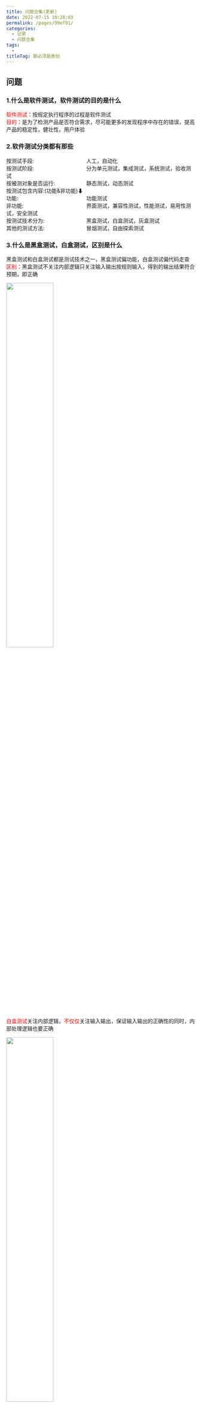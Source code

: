 ```yaml
---
title: 问题合集(更新)
date: 2022-07-15 10:28:03
permalink: /pages/99ef91/
categories:
  - 记录
  - 问题合集
tags:
  - 
titleTag: 那必须是原创
---
```

## 问题
### 1.什么是软件测试，软件测试的目的是什么
<font color=red>软件测试</font>：按规定执行程序的过程是软件测试  
<font color=red>目的</font>：是为了检测产品是否符合需求，尽可能更多的发现程序中存在的错误，提高产品的稳定性，健壮性，用户体验
<!-- more -->

### 2.软件测试分类都有那些
按测试手段:&emsp;&emsp;&emsp;&emsp;&emsp;&emsp;&emsp;&emsp;&emsp;&emsp;人工，自动化  
按测试阶段:&emsp;&emsp;&emsp;&emsp;&emsp;&emsp;&emsp;&emsp;&emsp;&emsp;分为单元测试，集成测试，系统测试，验收测试  
按被测对象是否运行:&emsp;&emsp;&emsp;&emsp;&emsp;&emsp;静态测试，动态测试  
按测试包含内容:(功能&非功能)⬇  
功能:&emsp;&emsp;&emsp;&emsp;&emsp;&emsp;&emsp;&emsp;&emsp;&emsp;&emsp;&emsp;&emsp;功能测试  
非功能:&emsp;&emsp;&emsp;&emsp;&emsp;&emsp;&emsp;&emsp;&emsp;&emsp;&emsp;&emsp;界面测试，兼容性测试，性能测试，易用性测试，安全测试  
按测试技术分为:&emsp;&emsp;&emsp;&emsp;&emsp;&emsp;&emsp;&emsp;黑盒测试，白盒测试，灰盒测试  
其他的测试方法:&emsp;&emsp;&emsp;&emsp;&emsp;&emsp;&emsp;&emsp;冒烟测试，自由探索测试  

### 3.什么是黑盒测试，白盒测试，区别是什么
黑盒测试和白盒测试都是测试技术之一，黑盒测试偏功能，白盒测试偏代码走查  
<font color=red>区别</font>：黑盒测试不关注内部逻辑只关注输入输出按规则输入，得到的输出结果符合预期，即正确

<img src="https://fastly.jsdelivr.net/gh/liyuqinggg/cdn@1.6/heihe.png" width="50%">


<font color=red>白盒测试</font>关注内部逻辑，<font color=red>不仅仅</font>关注输入输出，保证输入输出的正确性的同时，内部处理逻辑也要正确

<img src="https://fastly.jsdelivr.net/gh/liyuqinggg/cdn@1.6/baihe.png" width="50%">

### 4.生命周期模型包含那些阶段？你们开发的模型是什么？
**生命周期模型包含**：

1.问题定义及规划--->确认开发可行性，有没有市场  

2.需求分析--->需求评审，输出需求规格说明书  

3.设计  

4.编码  

5.测试  

6.上线/维护  

**我们的开发模型**：

V模型
### 5.你们公司的开发流程是怎样的？
首先，参与需求评审，了解需求  

然后，依据需求规格说明书对功能进行概要设计和详细设计 

最后，按照功能设计进行编码，编写计算机可运行的语言
### 6.你们公司的测试流程是怎样的？各个阶段的输出是什么？
首先开需求评审会，输出需求规格说明书  

然后测试老大编写测试计划，分配任务  

按照分配好的模块，参考需求文档提炼需求点功能点进行用例的编写  同时开发进行开发

开发自测完后说可以提测了，我们首先进行一轮冒烟测试  

冒烟测试通过后，开始按照编写的用例执行测试，过程中发现的bug，确认-->指派-->跟进-->修复-->回归  

直至无重大bug，符合需求要求，测试结束  

编写测试报告，体现测试过程和软件质量
### 7.开发环境，测试环境，预发布环境，生产环境是什么？你在测试环境后台添加的数据和信息，能够在生产环境看到么？
开发环境：开发用的环境，一般开发自己用来进行debug调试  

测试环境：接近真实用户的环境，测试使用  

预发布环境：正式发布前的最后一次测试，功能配置和正式环境高度相仿，避免直接上线出现问题增加成本  

生产环境：线上环境，正式环境，所用用户为真实用户  

测试环境后台添加的数据和信息，在生产环境看不到，因为他们俩是两套不同的环境，数据存放地址不在同一个地方  
